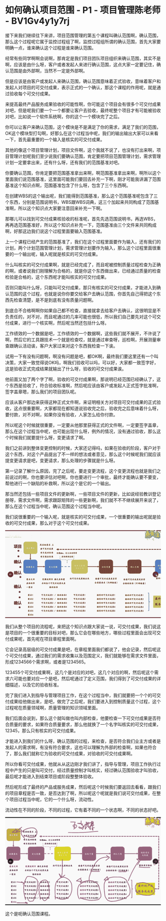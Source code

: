 # 如何确认项目范围 - P1 - 项目管理陈老师 - BV1Gv4y1y7rj

接下来我们继续往下来讲，项目范围管理的第五个课程叫确认范围啊，确认范围，那么这个过程呢它属于监控过程组了啊，监控过程组所谓的确认范围，首先大家要明确一点，谁来确认这个过程是谁来确认范围。

经常有些同学啊啊会说啊，那肯定是我们项目团队项目组织来确认范围，其实不是啊，应该是由什么呀，客户或者发起人来进行确认范围，这点大家一定要记住，确认范围是由外部啊，当然不一定是外部啊。

但是应该是由客户或发起人来确认范围，确认范围意味着正式验收，意味着客户和发起人对项目的可交付成果，表示正式的一个确认，那这个课程的作用呢，就是通过验收每个可交付成果。

来提高最终产品服务成果验收的可能性啊，你可能这个项目会有很多个可交付成果对吧，但是呢我们要一个一个都要让客户去验收，最终呢整个项目才有可能被验收对吧，比如说一个软件系统啊，你的这个一个模块完了之后。

你可以让客户来确认范围，这个模块是不是满足了你的需求，满足了我们的范围，OK这个模块型打勾啊，好那么在这个过程当中呢，我们的输出输出大家可以来看一下，首先最重要的一个输入是核实的可交付成果。

其他的像这个项目管理计划，项目文件啊，这个我就不说了，也没有打出来啊，项目管理计划呢我们至少说我们要确认范围，肯定要把项目范围管理计划，需求管理计划一定要拿出来，还有什么呀，还有我们的范围基准对吧。

你要确认范围，你肯定要把范围基准拿出来啊，啊范围基准拿出来啊，啊所以这个里面我们说范围基准，这里面可能我们要回去补充一下啊，刚才可能我讲漏了范围基准这个知识点啊，范围基准包含了什么呀，包含了三个东西啊。

在创建WBS的这个输出呢，我们能得到范围基准，那么这个范围基准呢包含了三个东西，分别是范围说明书，WBS跟WBS词典，这三个加起来共同构成了范围基准啊，所以这个知识点大家要注意回来补充一下啊。

那哪儿可以找到可交付成果核验收的标准呢，首先先选范围说明书，再选WBS，再再选范围基准好，所以这个知识点补充一下，范围基准由三个文件来共同构成啊，好那这边我们说这个过程里面要输入范围基准。

上一个课程已经产生的范围基准了，我们在这个过程里面要作为输入，还有我们的计划，两个计划范围管理计划，需求管理计划要作为输入，那么这个过程里面很重要的一个输出呢，输入呢就是核实的可交付成果。

什么叫核实的可交付成果啊，就是已经完成了，而且呢被控制质量过程检查为正确的啊，或者说我们刚理解为合格的，就是你这个东西做出来，已经通过质量的检查检验是合格的，这个东西呢才能叫核实的可交付成果。

否则只能叫什么呀，只能叫可交付成果，那只有核实的可交付成果，才能进入到确认范围的这个过程，也就是说你你要交给客户去确认范围，你首先自己得把这个东西先检查清楚，是不是到底有没有质量问题啊。

到底合不合格啊啊你如果自己都不检查，直接就拿去给客户去确认，这很明显是不负责任的，对不对，而且呢通过的几率可能也很低，所以我们自己要先对这个可交付成果，进行一个核实啊，然后呢当然还包括什么呀。

工作绩效的一个数据是吧，工作绩效的一个数据啊，这些我们就不展开，不许说了啊，然后它的工具跟技术一个就是检查哎，就是通过审查呀，巡检啊，开展测量审查跟确认活动诶，客户大家过来对这个东西我检查一下诶。

试用一下有没有问题啊，啊没有问题是吧，都OK啊，最终我们要这里还有一个叫决策，大家一致觉得说OK吗，啊我们验收可以吗，可以好，大家都一致签字好，这是验收正式完成结果就输出了什么呀，验收的可交付成果诶。

他前面又加了两个字了啊，验收的可交付成果啊，那说明已经范围已经确认了，这个东西是验收了，符合验收标准啊，然后呢应该由客户或发起人正式签字批准啊，签字盖章嗯，那么我们的项目团队呢。

应该从客户那边来获得这种正式文件啊，来证明相关方对项目可交付成果的正式验收，这点很重要啊，大家都现在都知道说验收完之后，验收完之后意味着什么呀，要付款，对不对啊，如果你没有验收，人家怎么给你付款。

所以呢这个时候就很重要，一定要从他那里获得正式的文件啊，一定要签字盖章，那么在这个过程当中呢，也可能出现什么呀，例外的情况，没有通过验收，那么这个时候我们就要提什么呀，变更请求了啊。

我们之前讲到整体变更控制的时候，大家还记得吗，如果在验收的阶段，客户对于这个东西，对这个产品提出了不一样的想法或者意见，那么这个时候呢我们就应该提变更请求是吧，变更请求，那么处理的步骤就是什么呀。

第一记录了解什么原因，完了之后呢，要走变更流程，这个变更流程也就是我们之前说过的啊，你也要评估对吧啊，你也要进行一个审批，最终才能确认要不要变，帮他进行一个缺陷的补救啊，所以这个是它的一个输出。

那当然还包括一些项目文件的更新啊，一些项目文件的更新，比如说经验教训登记册呀，需求文件啊，需求跟踪矩阵的一些更新啊，我们就不不不继续展开来说了，那么在这个过程当中呢，确认范围这个过程当中呢。

我们说很重要的一个输入呢，就是核实的可交付成果，一个很重要的输出呢就是验收的可交付成果，那么对于这个可交付成果。



![](img/a8d1b59b560c848f8e7cd14a4ccc1e03_1.png)

我们从整个项目的流程呢，来把这个知识点跟大家说一说，可交付成果，我们说这是项目的一个很重要的目标对吧，那么它会在哪些地方，哪些过程里面会出现可交付成果呢，首先呢在项目章程里面啊。

它会记录高层级的可交付成果是吧，在章程里面我们都说了，他会记录，然后呢这个可交付成果，通过我们的需求收集以及范围定义，我们就能够在需求文件里面，形成1234566个需求啊，或者是1234565。

123455个可交付成果啊，这几个是对应的对吧，这几个对应的啊，然后呢这个需求六可能也要对应一个是吧，然后呢通过了定义范围，我们得到了可交付成果的详细描述，以及它的验收标准。

完了我们进入到指导与管理项目工作，在这个过程当中，我们就要把一个个的可交付成果给他做出来，是吧，做完了之后呢，我们要进入到控制质量这个过程，这个过程呢在质量领域啊，质量管理的知识领域里面。

我们后面会说到，那么这个就叫做也叫内部检查，他要检查一下可交付成果是否符合质量的要求，如果符合质量要求，那么他就换了一个名字叫核实的可交付成果，12345，那么只有核实的可交付成果。

才能进入到我们的什么呀，确认范围的过程，来检查，是否符合我们业主方或者是发起人的需求啊，有没有符合要求，这也可以理解为外部的检查啊，如果也符合了，那么我们就称它为验收的可交付成果，对验收的可交付成果啊。

所以你看可交付成果，他就从从这边刚才我们讲了，指导与管理，项目工作执行过程中产生的只是叫可交付，经过质量控制才叫核实，经过确认范围验收才叫验收，最后呢才能进入到结束项目或阶段整整体验收。

然后呢形成了最终的产品或服务成果，然后呢这个时候我们要返回去看看，跟我们的项目章程是否一致，是否达到了啊，所以呢这个呢就是我们说可交付成果，在整个项目过程当中呢，它的一个什么呀，流动性。

流动性在不同的阶段，不同的过程，它有着不同的一个状态啊，不同的状态好吧。

![](img/a8d1b59b560c848f8e7cd14a4ccc1e03_3.png)

这个是呃确认范围课程。